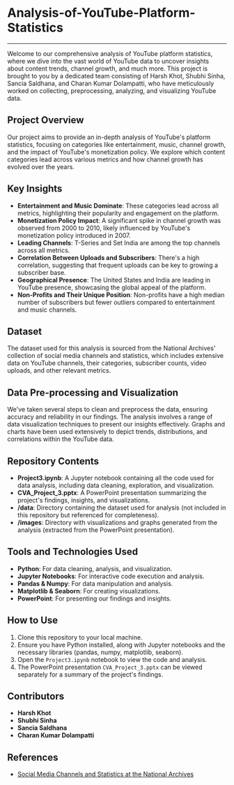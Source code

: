# Analysis-of-YouTube-Platform-Statistics

---


Welcome to our comprehensive analysis of YouTube platform statistics, where we dive into the vast world of YouTube data to uncover insights about content trends, channel growth, and much more. This project is brought to you by a dedicated team consisting of Harsh Khot, Shubhi Sinha, Sancia Saldhana, and Charan Kumar Dolampatti, who have meticulously worked on collecting, preprocessing, analyzing, and visualizing YouTube data.

## Project Overview

Our project aims to provide an in-depth analysis of YouTube's platform statistics, focusing on categories like entertainment, music, channel growth, and the impact of YouTube's monetization policy. We explore which content categories lead across various metrics and how channel growth has evolved over the years.

## Key Insights

- **Entertainment and Music Dominate**: These categories lead across all metrics, highlighting their popularity and engagement on the platform.
- **Monetization Policy Impact**: A significant spike in channel growth was observed from 2000 to 2010, likely influenced by YouTube's monetization policy introduced in 2007.
- **Leading Channels**: T-Series and Set India are among the top channels across all metrics.
- **Correlation Between Uploads and Subscribers**: There's a high correlation, suggesting that frequent uploads can be key to growing a subscriber base.
- **Geographical Presence**: The United States and India are leading in YouTube presence, showcasing the global appeal of the platform.
- **Non-Profits and Their Unique Position**: Non-profits have a high median number of subscribers but fewer outliers compared to entertainment and music channels.

## Dataset

The dataset used for this analysis is sourced from the National Archives' collection of social media channels and statistics, which includes extensive data on YouTube channels, their categories, subscriber counts, video uploads, and other relevant metrics.

## Data Pre-processing and Visualization

We've taken several steps to clean and preprocess the data, ensuring accuracy and reliability in our findings. The analysis involves a range of data visualization techniques to present our insights effectively. Graphs and charts have been used extensively to depict trends, distributions, and correlations within the YouTube data.

## Repository Contents

- **Project3.ipynb**: A Jupyter notebook containing all the code used for data analysis, including data cleaning, exploration, and visualization.
- **CVA_Project_3.pptx**: A PowerPoint presentation summarizing the project's findings, insights, and visualizations.
- **/data**: Directory containing the dataset used for analysis (not included in this repository but referenced for completeness).
- **/images**: Directory with visualizations and graphs generated from the analysis (extracted from the PowerPoint presentation).

## Tools and Technologies Used

- **Python**: For data cleaning, analysis, and visualization.
- **Jupyter Notebooks**: For interactive code execution and analysis.
- **Pandas & Numpy**: For data manipulation and analysis.
- **Matplotlib & Seaborn**: For creating visualizations.
- **PowerPoint**: For presenting our findings and insights.

## How to Use

1. Clone this repository to your local machine.
2. Ensure you have Python installed, along with Jupyter notebooks and the necessary libraries (pandas, numpy, matplotlib, seaborn).
3. Open the `Project3.ipynb` notebook to view the code and analysis.
4. The PowerPoint presentation `CVA_Project_3.pptx` can be viewed separately for a summary of the project's findings.

## Contributors

- **Harsh Khot**
- **Shubhi Sinha**
- **Sancia Saldhana**
- **Charan Kumar Dolampatti**

## References

- [Social Media Channels and Statistics at the National Archives](https://catalog.data.gov/dataset/social-media-channels-and-statistics-at-the-national-archives)

